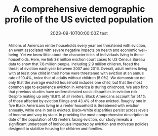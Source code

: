 ---
abstract: Millions of American renter households every year are threatened with eviction, an event associated with severe negative impacts on health and economic well-being. Yet we know little about the characteristics of individuals living in these households. Here, we link 38 million eviction court cases to US Census Bureau data to show that 7.6 million people, including 2.9 million children, faced the threat of eviction each year between 2007 and 2016. Overall, adult renters living with at least one child in their home were threatened with eviction at an annual rate of 10.4%, twice that of adults without children (5.0%). We demonstrate not only that the average evicted household includes one child, but that the most common age to experience eviction in America is during childhood. We also find that previous studies have underestimated racial disparities in eviction risk. Despite making up only 18.6% of all renters, Black Americans account for 51.1% of those affected by eviction filings and 43.4% of those evicted. Roughly one in five Black Americans living in a renter household is threatened with eviction annually, while one in ten is evicted. Black–White disparities persist across levels of income and vary by state. In providing the most comprehensive description to date of the population of US renters facing eviction, our study reveals a significant undercount of individuals impacted by eviction and motivates policies designed to stabilize housing for children and families.
authors:
- admin
- Carl Gershenson
- Peter Hepburn
- Sonya Porter
- Danielle Sandler
- Matthew Desmond
date: "2023-09-10T00:00:00Z test"
doi: ""
featured: false
image:
  focal_point: ""
  preview_only: false
projects: []
publication: '*PNAS*'
publication_short: ""
publication_types:
- "2"
publishDate: "2023-09-10T00:00:00Z"
summary: _Published in **PNAS**._ 
tags:
title: 'A comprehensive demographic profile of the US evicted population'
url_code: ""
url_dataset: ""
url_pdf: "media/Graetz 2023 PNAS.pdf"
url_poster: ""
url_project: ""
url_slides: ""
url_source: ""
url_video: ""
---